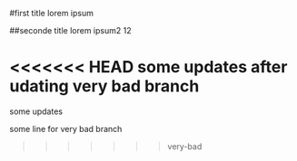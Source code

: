 #first title 
lorem ipsum 

##seconde title
lorem ipsum2 12

<<<<<<< HEAD
some updates after udating very bad branch
=======
some updates

some line for very bad branch
>>>>>>> very-bad
